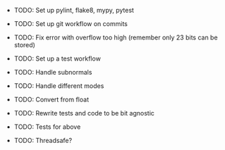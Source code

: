 - TODO: Set up pylint, flake8, mypy, pytest
- TODO: Set up git workflow on commits

- TODO: Fix error with overflow too high (remember only 23 bits can be stored)
- TODO: Set up a test workflow
- TODO: Handle subnormals
- TODO: Handle different modes
- TODO: Convert from float
- TODO: Rewrite tests and code to be bit agnostic
- TODO: Tests for above
- TODO: Threadsafe?